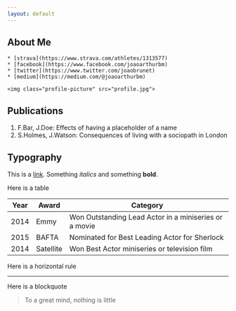 ```yaml
---
layout: default
---
```


## About Me


    * [strava](https://www.strava.com/athletes/1313577)
    * [facebook](https://www.facebook.com/joaoarthurbm)
    * [twitter](https://www.twitter.com/joaobrunet)
    * [medium](https://medium.com/@joaoarthurbm)
    
    <img class="profile-picture" src="profile.jpg">


## Publications

1. F.Bar, J.Doe: Effects of having a placeholder of a name
2. S.Holmes, J.Watson: Consequences of living with a sociopath in London

## Typography

This is a [link](http://google.com). Something *italics* and something **bold**.

Here is a table

Year | Award | Category
-----|-------|--------
2014 | Emmy  | Won Outstanding Lead Actor in a miniseries or a movie
2015 | BAFTA | Nominated for Best Leading Actor for Sherlock
2014 | Satellite | Won Best Actor miniseries or television film

Here is a horizontal rule

---

Here is a blockquote

> To a great mind, nothing is little
